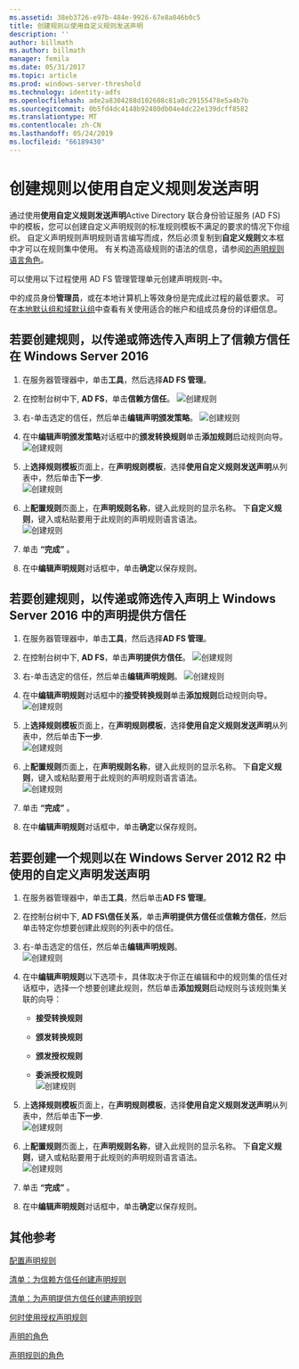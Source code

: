 ```yaml
---
ms.assetid: 38eb3726-e97b-484e-9926-67e8a046b0c5
title: 创建规则以使用自定义规则发送声明
description: ''
author: billmath
ms.author: billmath
manager: femila
ms.date: 05/31/2017
ms.topic: article
ms.prod: windows-server-threshold
ms.technology: identity-adfs
ms.openlocfilehash: ade2a8304288d102608c81a0c29155478e5a4b7b
ms.sourcegitcommit: 0b5fd4dc4148b92480db04e4dc22e139dcff8582
ms.translationtype: MT
ms.contentlocale: zh-CN
ms.lasthandoff: 05/24/2019
ms.locfileid: "66189430"
---
```

# <a name="create-a-rule-to-send-claims-using-a-custom-rule"></a>创建规则以使用自定义规则发送声明


通过使用**使用自定义规则发送声明**Active Directory 联合身份验证服务 (AD FS) 中的模板，您可以创建自定义声明规则的标准规则模板不满足的要求的情况下你组织。 自定义声明规则声明规则语言编写而成，然后必须复制到**自定义规则**文本框中才可以在规则集中使用。 有关构造高级规则的语法的信息，请参阅[的声明规则语言角色](../../ad-fs/technical-reference/The-Role-of-the-Claim-Rule-Language.md)。  
  
可以使用以下过程使用 AD FS 管理管理单元创建声明规则\-中。  
  
中的成员身份**管理员**，或在本地计算机上等效身份是完成此过程的最低要求。  可在[本地默认组和域默认组](https://go.microsoft.com/fwlink/?LinkId=83477)中查看有关使用适合的帐户和组成员身份的详细信息。



## <a name="to-create-a-rule-to-pass-through-or-filter-an-incoming-claim-on-a-relying-party-trust-in-windows-server-2016"></a>若要创建规则，以传递或筛选传入声明上了信赖方信任在 Windows Server 2016 

1.  在服务器管理器中，单击**工具**，然后选择**AD FS 管理**。  
  
2.  在控制台树中下, **AD FS**，单击**信赖方信任**。 
![创建规则](media/Create-a-Rule-to-Pass-Through-or-Filter-an-Incoming-Claim/claimrule9.PNG)  
  
3.  右\-单击选定的信任，然后单击**编辑声明颁发策略**。
![创建规则](media/Create-a-Rule-to-Pass-Through-or-Filter-an-Incoming-Claim/claimrule10.PNG)   
  
4.  在中**编辑声明颁发策略**对话框中的**颁发转换规则**单击**添加规则**启动规则向导。 
![创建规则](media/Create-a-Rule-to-Pass-Through-or-Filter-an-Incoming-Claim/claimrule11.PNG)    

5.  上**选择规则模板**页面上，在**声明规则模板**，选择**使用自定义规则发送声明**从列表中，然后单击**下一步**.  
![创建规则](media/Create-a-Rule-to-Send-Claims-Using-a-Custom-Rule/custom3.PNG)   
  
6.  上**配置规则**页面上，在**声明规则名称**，键入此规则的显示名称。 下**自定义规则**，键入或粘贴要用于此规则的声明规则语言语法。  
![创建规则](media/Create-a-Rule-to-Send-Claims-Using-a-Custom-Rule/custom4.PNG)     

7.  单击 **“完成”** 。  
  
8.  在中**编辑声明规则**对话框中，单击**确定**以保存规则。   
  
## <a name="to-create-a-rule-to-pass-through-or-filter-an-incoming-claim-on-a-claims-provider-trust-in-windows-server-2016"></a>若要创建规则，以传递或筛选传入声明上 Windows Server 2016 中的声明提供方信任 
  
1.  在服务器管理器中，单击**工具**，然后选择**AD FS 管理**。  
  
2.  在控制台树中下, **AD FS**，单击**声明提供方信任**。 
![创建规则](media/Create-a-Rule-to-Pass-Through-or-Filter-an-Incoming-Claim/claimrule1.PNG)  
  
3.  右\-单击选定的信任，然后单击**编辑声明规则**。
![创建规则](media/Create-a-Rule-to-Pass-Through-or-Filter-an-Incoming-Claim/claimrule2.PNG)   
  
4.  在中**编辑声明规则**对话框中的**接受转换规则**单击**添加规则**启动规则向导。
![创建规则](media/Create-a-Rule-to-Pass-Through-or-Filter-an-Incoming-Claim/claimrule3.PNG)    

5.  上**选择规则模板**页面上，在**声明规则模板**，选择**使用自定义规则发送声明**从列表中，然后单击**下一步**.  
![创建规则](media/Create-a-Rule-to-Send-Claims-Using-a-Custom-Rule/custom3.PNG)   
  
6.  上**配置规则**页面上，在**声明规则名称**，键入此规则的显示名称。 下**自定义规则**，键入或粘贴要用于此规则的声明规则语言语法。  
![创建规则](media/Create-a-Rule-to-Send-Claims-Using-a-Custom-Rule/custom4.PNG)     

7.  单击 **“完成”** 。  
  
8.  在中**编辑声明规则**对话框中，单击**确定**以保存规则。   

















   
  
## <a name="to-create-a-rule-to-send-claims-by-using-a-custom-claim-in-windows-server-2012-r2"></a>若要创建一个规则以在 Windows Server 2012 R2 中使用的自定义声明发送声明 
  
1.  在服务器管理器中，单击**工具**，然后单击**AD FS 管理**。  
  
2.  在控制台树中下, **AD FS\\信任关系**，单击**声明提供方信任**或**信赖方信任**，然后单击特定你想要创建此规则的列表中的信任。  
  
3.  右\-单击选定的信任，然后单击**编辑声明规则**。  
![创建规则](media/Create-a-Rule-to-Pass-Through-or-Filter-an-Incoming-Claim/claimrule6.PNG) 
  
4.  在中**编辑声明规则**以下选项卡，具体取决于你正在编辑和中的规则集的信任对话框中，选择一个想要创建此规则，然后单击**添加规则**启动规则与该规则集关联的向导：  
  
    -   **接受转换规则**  
  
    -   **颁发转换规则**  
  
    -   **颁发授权规则**  
  
    -   **委派授权规则**  
![创建规则](media/Create-a-Rule-to-Permit-All-Users/permitall5.PNG)
  
5.  上**选择规则模板**页面上，在**声明规则模板**，选择**使用自定义规则发送声明**从列表中，然后单击**下一步**.  
![创建规则](media/Create-a-Rule-to-Send-Claims-Using-a-Custom-Rule/custom1.PNG)   
  
6.  上**配置规则**页面上，在**声明规则名称**，键入此规则的显示名称。 下**自定义规则**，键入或粘贴要用于此规则的声明规则语言语法。  
![创建规则](media/Create-a-Rule-to-Send-Claims-Using-a-Custom-Rule/custom2.PNG)     

7.  单击 **“完成”** 。  
  
8.  在中**编辑声明规则**对话框中，单击**确定**以保存规则。  

## <a name="additional-references"></a>其他参考 
[配置声明规则](Configure-Claim-Rules.md)  
 
[清单：为信赖方信任创建声明规则](https://technet.microsoft.com/library/ee913578.aspx)  

[清单：为声明提供方信任创建声明规则](https://technet.microsoft.com/library/ee913564.aspx)  
  
[何时使用授权声明规则](../../ad-fs/technical-reference/When-to-Use-an-Authorization-Claim-Rule.md)  

[声明的角色](../../ad-fs/technical-reference/The-Role-of-Claims.md)  
  
[声明规则的角色](../../ad-fs/technical-reference/The-Role-of-Claim-Rules.md) 
